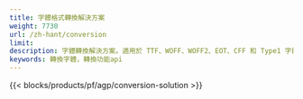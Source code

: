 ```yaml
---
title: 字體格式轉換解決方案 
weight: 7730
url: /zh-hant/conversion
limit: 
description: 字體轉換解決方案。適用於 TTF、WOFF、WOFF2、EOT、CFF 和 Type1 字體文件的本機 API 和免費轉換應用程序。
keywords: 轉換字體，轉換功能api
---
```


{{< blocks/products/pf/agp/conversion-solution >}} 